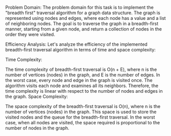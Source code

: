 Problem Domain:
The problem domain for this task is to implement the "breadth first" traversal algorithm for a graph data structure. The graph is represented using nodes and edges, where each node has a value and a list of neighboring nodes. The goal is to traverse the graph in a breadth-first manner, starting from a given node, and return a collection of nodes in the order they were visited.

Efficiency Analysis:
Let's analyze the efficiency of the implemented breadth-first traversal algorithm in terms of time and space complexity:

Time Complexity:

The time complexity of breadth-first traversal is O(n + E), where n is the number of vertices (nodes) in the graph, and E is the number of edges.
In the worst case, every node and edge in the graph is visited once. The algorithm visits each node and examines all its neighbors.
Therefore, the time complexity is linear with respect to the number of nodes and edges in the graph.
Space Complexity:

The space complexity of the breadth-first traversal is O(n), where n is the number of vertices (nodes) in the graph.
This space is used to store the visited nodes and the queue for the breadth-first traversal.
In the worst case, when all nodes are visited, the space required is proportional to the number of nodes in the graph.
